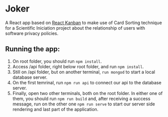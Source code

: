 <!-- Description: Scientific Initiation project of HCI (Human-Computer Interface) and IA (Information Architecture) about the relationship of users with software privacy policies -->

# Joker

A React app based on [React Kanban](https://github.com/markusenglund/react-kanban) to make use of Card Sorting technique for a Scientific Iniciation project about the relationship of users with software privacy policies.


## Running the app:
1. On root folder, you should run `npm install`.
2. Access /api folder, right below root folder, and run `npm install`.
3. Still on /api folder, but on another terminal, `run mongod` to start a local database server.
4. On the first temrinal, run `npm run api` to connect our api to the database server.
5. Finally, open two other terminals, both on the root folder. In either one of them, you should run `npm run build` and, after receiving a success message, run on the other one `npm run serve` to start our server side rendering and last part of the application. 